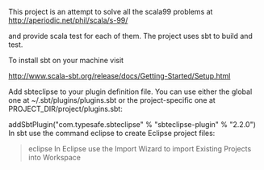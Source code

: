 
This project is an attempt to solve all the scala99 problems at
http://aperiodic.net/phil/scala/s-99/

and provide scala test for each of them. The project uses sbt to build and test.

To install sbt on your machine visit

http://www.scala-sbt.org/release/docs/Getting-Started/Setup.html


Add sbteclipse to your plugin definition file. You can use either the global one at ~/.sbt/plugins/plugins.sbt or the project-specific one at PROJECT_DIR/project/plugins.sbt:

addSbtPlugin("com.typesafe.sbteclipse" % "sbteclipse-plugin" % "2.2.0")
In sbt use the command eclipse to create Eclipse project files:

> eclipse
In Eclipse use the Import Wizard to import Existing Projects into Workspace
